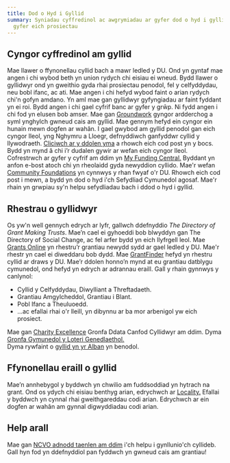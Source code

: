 ```yaml
---
title: Dod o Hyd i Gyllid
summary: Syniadau cyffredinol ac awgrymiadau ar gyfer dod o hyd i gyllid ar
  gyfer eich prosiectau
---
```

## Cyngor cyffredinol am gyllid

Mae llawer o ffynonellau cyllid bach a mawr ledled y DU.
Ond yn gyntaf mae angen i chi wybod beth yn union rydych chi eisiau ei wneud. Bydd llawer o gyllidwyr ond yn gweithio gyda rhai prosiectau penodol, fel y celfyddydau, neu bobl ifanc, ac ati.
Mae angen i chi hefyd wybod faint o arian rydych chi'n gofyn amdano. Yn aml mae gan gyllidwyr gyfyngiadau ar faint fyddant yn ei roi.
Bydd angen i chi gael cyfrif banc ar gyfer y grŵp. Ni fydd angen i chi fod yn elusen bob amser.
Mae gan [Groundwork](https://www.groundwork.org.uk/project-fundraising-tips/) gyngor ardderchog a syml ynghylch gwneud cais am gyllid. Mae gennym hefyd ein cyngor ein hunain mewn dogfen ar wahân.
I gael gwybod am gyllid penodol gan eich cyngor lleol, yng Nghymru a Lloegr, defnyddiwch ganfyddwr cyllid y llywodraeth. [Cliciwch ar y ddolen yma](https://www.gov.uk/apply-funding-community-project) a rhowch eich cod post yn y bocs. Bydd yn mynd â chi i’r dudalen gywir ar wefan eich cyngor lleol.
Cofrestrwch ar gyfer y cyfrif am ddim yn [My Funding Central.](https://www.myfundingcentral.co.uk/) Byddant yn anfon e-bost atoch chi yn rheolaidd gyda newyddion cyllido.
Mae'r wefan [Community Foundations](https://www.ukcommunityfoundations.org/our-network) yn cynnwys y rhan fwyaf o'r DU. Rhowch eich cod post i mewn, a bydd yn dod o hyd i'ch Sefydliad Cymunedol agosaf. Mae'r rhain yn grwpiau sy'n helpu sefydliadau bach i ddod o hyd i gyllid.

## Rhestrau o gyllidwyr

Os yw'n well gennych edrych ar lyfr, gallwch ddefnyddio *The Directory of Grant Making Trusts*. Mae’n cael ei gyhoeddi bob blwyddyn gan The Directory of Social Change, ac fel arfer bydd yn eich llyfrgell leol.
Mae [Grants Online](https://www.grantsonline.org.uk/news/community-development/) yn rhestru’r grantiau newydd sydd ar gael ledled y DU. Mae'r rhestr yn cael ei diweddaru bob dydd.
Mae [GrantFinder](https://www.grantfinder.co.uk/funding-highlights/funds/community-development/) hefyd yn rhestru cyllid ar draws y DU. Mae’r ddolen honno’n mynd at eu grantiau datblygu cymunedol, ond hefyd yn edrych ar adrannau eraill. Gall y rhain gynnwys y canlynol:

* Cyllid y Celfyddydau, Diwylliant a Threftadaeth.
* Grantiau Amgylcheddol, Grantiau i Blant.
* Pobl Ifanc a Theuluoedd.
* …ac efallai rhai o'r lleill, yn dibynnu ar ba mor arbenigol yw eich prosiect.

Mae gan [Charity Excellence](https://www.charityexcellence.co.uk/Home/BlogDetail?Link=Small_Charity_NonProfit_Grant_Funding) Gronfa Ddata Canfod Cyllidwyr am ddim.
Dyma [Gronfa Gymunedol y Loteri Genedlaethol.](https://www.tnlcommunityfund.org.uk/funding/thinking-of-applying-for-funding)  
Dyma rywfaint o [gyllid yn yr Alban](https://www.communityfoodandhealth.org.uk/funding/funding-sources/) yn benodol.

## Ffynonellau eraill o gyllid

Mae’n annhebygol y byddwch yn chwilio am fuddsoddiad yn hytrach na grant. Ond os ydych chi eisiau benthyg arian, edrychwch ar [Locality.](https://locality.org.uk/services-tools/funding/)
Efallai y byddwch yn cynnal rhai gweithgareddau codi arian. Edrychwch ar ein dogfen ar wahân am gynnal digwyddiadau codi arian.

## Help arall

Mae gan [NCVO adnodd taenlen am ddim](https://www.ncvo.org.uk/help-and-guidance/running-a-charity/financial-management/planning-and-budgeting/funding-and-income-planner/) i'ch helpu i gynllunio'ch cyllideb. Gall hyn fod yn ddefnyddiol pan fyddwch yn gwneud cais am grantiau!

